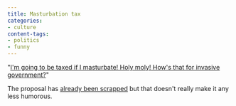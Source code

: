 ```yaml
---
title: Masturbation tax
categories:
- culture
content-tags:
- politics
- funny
---
```


"[I'm
going to be taxed if I masturbate!  Holy moly!  How's that for invasive
government?][1]"

   [1]: http://www.polstate.com/archives/002529.html

The proposal has [already been scrapped][2] but that doesn't really make it any less humorous.

   [2]: http://www.springfieldnews-leader.com/news/0430-Senatework-46094.html
